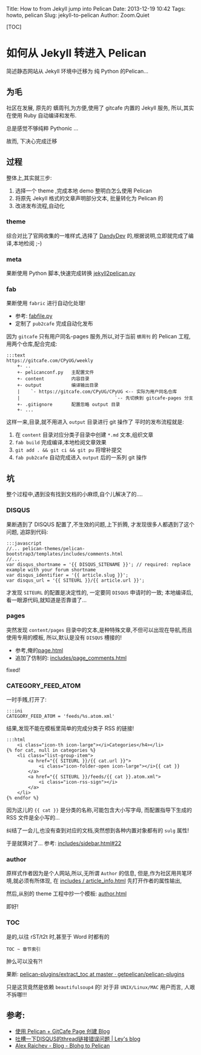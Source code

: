 Title: How to from Jekyll jump into Pelican
Date: 2013-12-19 10:42
Tags: howto, pelican
Slug: jekyll-to-pelican
Author: Zoom.Quiet


[TOC]

# 如何从 Jekyll 转进入 Pelican
简述静态网站从 Jekyll 环境中迁移为 纯 Python 的Pelican...

## 为毛
社区在发展, 原先的 蠎周刊,为方便,使用了 gitcafe 内置的 Jekyll 服务,
所以,其实在使用 Ruby 自动编译和发布.

总是感觉不够纯粹 Pythonic ...

故而, 下决心完成迁移

## 过程
整体上,其实就三步:

1. 选择一个 theme ,完成本地 demo 整明白怎么使用 Pelican
1. 将原先 Jekyll 格式的文章声明部分文本, 批量转化为 Pelican 的
1. 改进发布流程,自动化

### theme

综合对比了官网收集的一堆样式,选择了 [DandyDev](https://github.com/DandyDev/pelican-bootstrap3) 的,根据说明,立即就完成了编译,本地检阅 ;-)

### meta

果断使用 Python 脚本,快速完成转换
[jekyll2pelican.py](https://gitcafe.com/CPyUG/weekly/blob/master/_plugins/jekyll2pelican.py)

### fab

果断使用 `fabric` 进行自动化处理!

- 参考: [fabfile.py](https://gitcafe.com/CPyUG/weekly/blob/master/fabfile.py)
- 定制了 `pub2cafe` 完成自动化发布

因为 `gitcafe` 只有用户同名-pages 服务,所以,对于当前 `蠎周刊` 的 Pelican 工程,
用两个仓库,配合完成:


    :::text
    https://gitcafe.com/CPyUG/weekly
        +- ..
        +- pelicanconf.py   主配置文件
        +- content          内容目录  
        +- output           编译输出目录
        |    `- https://gitcafe.com/CPyUG/CPyUG <-- 实际为用户同名仓库
        |                                   `-- 先切换到 gitcafe-pages 分支
        +- .gitignore       配置忽略 output 目录
        +- ...


这样一来,目录,就不用进入 `output` 目录进行 git 操作了
平时的发布流程就是:

1. 在 `content` 目录对应分类子目录中创建 `*.md` 文本,组织文章
1. `fab build` 完成编译,本地检阅文章效果
1. `git add . && git ci && git pu` 将增补提交
1. `fab pub2cafe` 自动完成进入 `output` 后的一系列 git 操作


## 坑

整个过程中,遇到没有找到文档的小麻烦,自个儿解决了的....

### DISQUS

果断遇到了 DISQUS 配置了,不生效的问题,上下折腾, 才发现很多人都遇到了这个问题,
追踪到代码:

    :::javascript
    //... pelican-themes/pelican-bootstrap3/templates/includes/comments.html
    //...
    var disqus_shortname = '{{ DISQUS_SITENAME }}'; // required: replace example with your forum shortname
    var disqus_identifier = '{{ article.slug }}';
    var disqus_url = '{{ SITEURL }}/{{ article.url }}';

才发现 `SITEURL` 的配置是决定性的,
一定要同 `DISQUS` 申请时的一致;
本地编译后, 看一眼源代码,就知道是否靠谱了...

### pages

突然发现 `content/pages` 目录中的文本,是种特殊文章,不但可以出现在导航,而且使用专用的模板,
所以,默认是没有 `DISQUS` 槽接的!

- 参考,俺的[page.html](https://gitcafe.com/CPyUG/weekly/blob/master/_themes/pelican-bootstrap3/templates/page.html) 
- 追加了仿制的: [includes/page_comments.html](https://gitcafe.com/CPyUG/weekly/blob/master/_themes/pelican-bootstrap3/templates/includes/page_comments.html)

fixed!

### CATEGORY_FEED_ATOM
一时手賎,打开了:
    
    :::ini
    CATEGORY_FEED_ATOM = 'feeds/%s.atom.xml'

结果,发现不能在模板里简单的完成分类子 RSS 的链接!

    :::html
        <i class="icon-th icon-large"></i>Categories</h4></li>
    {% for cat, null in categories %}
        <li class="list-group-item">
            <a href="{{ SITEURL }}/{{ cat.url }}">
                <i class="icon-folder-open icon-large"></i>{{ cat }}
            </a>
            <a href="{{ SITEURL }}/feeds/{{ cat }}.atom.xml">
                <i class="icon-rss-sign"></i>
            </a>
        </li>
    {% endfor %}


因为这儿的 `{{ cat }}` 是分类的名称,可能包含大小写字母,
而配置指导下生成的 RSS 文件是全小写的...

纠结了一会儿,也没有查到对应的文档,突然想到各种内置对象都有的 `sulg` 属性!

于是就猜对了...
参考:
[includes/sidebar.html#22](https://gitcafe.com/CPyUG/weekly/blob/master/_themes/pelican-bootstrap3/templates/includes/sidebar.html#L22)

### author

原样式作者因为是个人网站,所以,无所谓 `Author` 的信息,
但是,作为社区用共笔环境,就必须有所体现,
在 [includes / article_info.html](https://gitcafe.com/CPyUG/weekly/blob/master/_themes/pelican-bootstrap3/templates/includes/article_info.html)
先打开作者的属性输出,

然后,从别的 theme 工程中抄一个模板:
[author.html](https://gitcafe.com/CPyUG/weekly/blob/master/_themes/pelican-bootstrap3/templates/author.html)

即好!


### TOC
是的,以往 rST/t2t 时,甚至于 Word 时都有的 

    TOC ~ 章节索引

肿么可以没有?!

果断: [pelican-plugins/extract_toc at master · getpelican/pelican-plugins](https://github.com/getpelican/pelican-plugins/tree/master/extract_toc) 

只是这货竟然是依赖 `beautifulsoup4` 的! 对于非 `UNIX/Linux/MAC` 用户而言,
人艰不拆哪!!!




## 参考:

- [使用 Pelican + GitCafe Page 创建 Blog](http://riku.gitcafe.com/pelican-gitcafe.html)
- [吐槽一下DISQUS的thread链接错误问题 | Ley's blog](http://blog.imley.net/2013/01/03/disqus-thread-url-issue/#content)
- [Alex Raichev - Blog - Blohg to Pelican](http://raichev.net/blohg-to-pelican.html)

